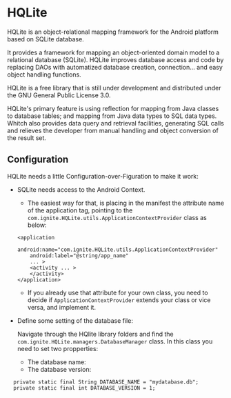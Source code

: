 # HQLite
HQLite is an object-relational mapping framework for the Android platform based on SQLite database.

It provides a framework for mapping an object-oriented domain model to a relational database (SQLite). HQLite improves database access and code by replacing DAOs with automatized database creation, connection... and easy object handling functions.

HQLite is a free library that is still under development and distributed under the GNU General Public License 3.0.

HQLite's primary feature is using reflection for mapping from Java classes to database tables; and mapping from Java data types to SQL data types. Whitch also provides data query and retrieval facilities, generating SQL calls and relieves the developer from manual handling and object conversion of the result set.


## Configuration
HQLite needs a little Configuration-over-Figuration to make it work:

  * SQLite needs access to the Android Context.
    - The easiest way for that, is placing in the manifest the attribute name of the application tag, pointing to the `com.ignite.HQLite.utils.ApplicationContextProvider` class as below:
    
    ```
    <application
        android:name="com.ignite.HQLite.utils.ApplicationContextProvider"
        android:label="@string/app_name"
        ... >
        <activity ... >
        </activity>
    </application>
    ```
    - If you already use that attribute for your own class, you need to decide if `ApplicationContextProvider` extends your class or vice versa, and implement it.
    
  * Define some setting of the database file:
  
    Navigate through the HQlite library folders and find the `com.ignite.HQLite.managers.DatabaseManager` class. In this class you need to set two propperties:
    - The database name:
    - The database version:
  ```
	private static final String DATABASE_NAME = "mydatabase.db";
	private static final int DATABASE_VERSION = 1;
  ```
